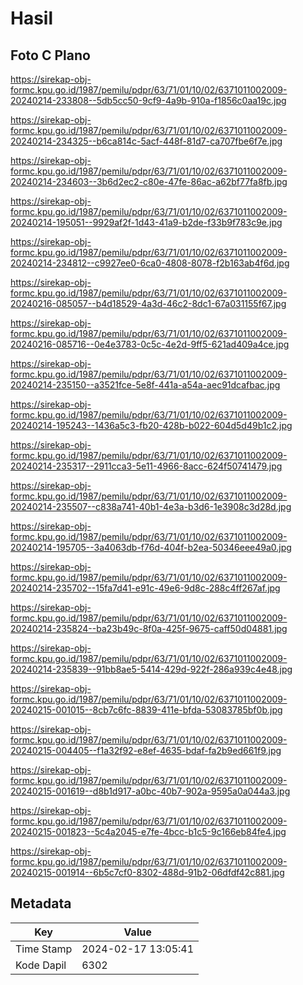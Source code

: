 # Hasil

## Foto C Plano

https://sirekap-obj-formc.kpu.go.id/1987/pemilu/pdpr/63/71/01/10/02/6371011002009-20240214-233808--5db5cc50-9cf9-4a9b-910a-f1856c0aa19c.jpg

https://sirekap-obj-formc.kpu.go.id/1987/pemilu/pdpr/63/71/01/10/02/6371011002009-20240214-234325--b6ca814c-5acf-448f-81d7-ca707fbe6f7e.jpg

https://sirekap-obj-formc.kpu.go.id/1987/pemilu/pdpr/63/71/01/10/02/6371011002009-20240214-234603--3b6d2ec2-c80e-47fe-86ac-a62bf77fa8fb.jpg

https://sirekap-obj-formc.kpu.go.id/1987/pemilu/pdpr/63/71/01/10/02/6371011002009-20240214-195051--9929af2f-1d43-41a9-b2de-f33b9f783c9e.jpg

https://sirekap-obj-formc.kpu.go.id/1987/pemilu/pdpr/63/71/01/10/02/6371011002009-20240214-234812--c9927ee0-6ca0-4808-8078-f2b163ab4f6d.jpg

https://sirekap-obj-formc.kpu.go.id/1987/pemilu/pdpr/63/71/01/10/02/6371011002009-20240216-085057--b4d18529-4a3d-46c2-8dc1-67a031155f67.jpg

https://sirekap-obj-formc.kpu.go.id/1987/pemilu/pdpr/63/71/01/10/02/6371011002009-20240216-085716--0e4e3783-0c5c-4e2d-9ff5-621ad409a4ce.jpg

https://sirekap-obj-formc.kpu.go.id/1987/pemilu/pdpr/63/71/01/10/02/6371011002009-20240214-235150--a3521fce-5e8f-441a-a54a-aec91dcafbac.jpg

https://sirekap-obj-formc.kpu.go.id/1987/pemilu/pdpr/63/71/01/10/02/6371011002009-20240214-195243--1436a5c3-fb20-428b-b022-604d5d49b1c2.jpg

https://sirekap-obj-formc.kpu.go.id/1987/pemilu/pdpr/63/71/01/10/02/6371011002009-20240214-235317--2911cca3-5e11-4966-8acc-624f50741479.jpg

https://sirekap-obj-formc.kpu.go.id/1987/pemilu/pdpr/63/71/01/10/02/6371011002009-20240214-235507--c838a741-40b1-4e3a-b3d6-1e3908c3d28d.jpg

https://sirekap-obj-formc.kpu.go.id/1987/pemilu/pdpr/63/71/01/10/02/6371011002009-20240214-195705--3a4063db-f76d-404f-b2ea-50346eee49a0.jpg

https://sirekap-obj-formc.kpu.go.id/1987/pemilu/pdpr/63/71/01/10/02/6371011002009-20240214-235702--15fa7d41-e91c-49e6-9d8c-288c4ff267af.jpg

https://sirekap-obj-formc.kpu.go.id/1987/pemilu/pdpr/63/71/01/10/02/6371011002009-20240214-235824--ba23b49c-8f0a-425f-9675-caff50d04881.jpg

https://sirekap-obj-formc.kpu.go.id/1987/pemilu/pdpr/63/71/01/10/02/6371011002009-20240214-235839--91bb8ae5-5414-429d-922f-286a939c4e48.jpg

https://sirekap-obj-formc.kpu.go.id/1987/pemilu/pdpr/63/71/01/10/02/6371011002009-20240215-001015--8cb7c6fc-8839-411e-bfda-53083785bf0b.jpg

https://sirekap-obj-formc.kpu.go.id/1987/pemilu/pdpr/63/71/01/10/02/6371011002009-20240215-004405--f1a32f92-e8ef-4635-bdaf-fa2b9ed661f9.jpg

https://sirekap-obj-formc.kpu.go.id/1987/pemilu/pdpr/63/71/01/10/02/6371011002009-20240215-001619--d8b1d917-a0bc-40b7-902a-9595a0a044a3.jpg

https://sirekap-obj-formc.kpu.go.id/1987/pemilu/pdpr/63/71/01/10/02/6371011002009-20240215-001823--5c4a2045-e7fe-4bcc-b1c5-9c166eb84fe4.jpg

https://sirekap-obj-formc.kpu.go.id/1987/pemilu/pdpr/63/71/01/10/02/6371011002009-20240215-001914--6b5c7cf0-8302-488d-91b2-06dfdf42c881.jpg


## Metadata

| Key        | Value               |
| ---------- | ------------------- |
| Time Stamp | 2024-02-17 13:05:41 |
| Kode Dapil | 6302                |



